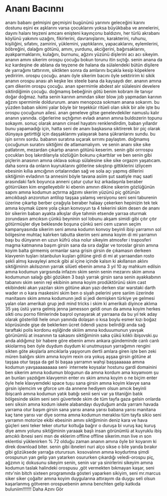 # Ananı Bacınnı 
ananı babanı gelmişini geçmişini bugününü yarınını geleceğini karını dostunu eşini ex aşklarını varsa çocuklarını yoksa büyükbaba ve annelerini, dayını halanı teyzeni amcanı enişteni kayınçonu baldızını, her türlü akrabanı köylünü yakınını uzağını, fikirlerini, davranışlarını, karakterini, ruhunu, kişiliğini, sıfatını, zamirini, yüklemini, yaptıklarını, yapacaklarını, eylemlerini, böbreğini, dalağını götünü, amını, yurdunu, akciğerini, bağırsaklarını, ayakparmaklarını, kulağını, burnunu, ağzını yüzünü dişlerini acı acı sikeyim. ananın amını sikerim orospu çocuğu bokun torunu itin sıçtığı. senin anana da kız kardeşine de ablana da teyzene de halana da sülalendeki bütün dişilere de yarrağımı tattırırım, siktikten sonra da amlarını bıçakla kesip köpeklere yediririm. orospu çocuğu. ananı öyle sikerim bacını öyle sektiririm ki sikik ananın orospu anası ah keşke lex steele bana da kaysaydı der. ananın amına çam dikerim orospu çocuğu. anan spermimle abdest alır sülalesini develere siktirdiğimin çocuğu. doğmamış bebeğinin götü benim kobram ile tanışır doğar doğmaz. hatta senin karının amından siker blow job yapmadan karının ağzını spermimle doldururum. ananı menopoza sokmam anana sokarım. bu yüzden baban sikimi yalar böyle bir teşekkür ritüeli olan sikik bir aile işte bu orospu çocuğunun ailesi. anan geneleve gitse genelevdekiler namuslu kalır ananın yanında. ciğerlerine sıçtığımın evladı ananın amına buldozerin topunu sokayım. sonuç olarak ananın cinsel hayatını renklendirdim, baban yıllardır bunu yapamadığı için, hatta seni de ananı başkasına siktirerek bir piç olarak dünyaya getirttiği için daşşaklarımı yalayarak bana şükranlarını sundu. bu işin sırrını sordu. babanın suratına sıçarak sırrımı paylaştım. doğmamış çocuğunun suratını siktiğimi de atlamamalıyım. ve senin ananı sike sike patlatırım, mezardan çıkartıp ananın götünü keserim. senin gibi orrrospu çocukları boş lakırdılarıyla sözlüğün bokunu çıkarttılar ve ben senin gibi piçlerin anasının amına oklava sokup sülalesine sike sike orgazm yaşatıcam. daha sonra da onların kuyruklarını götlerine sıkıştırıp gittiklerini izliycem ebesinin kıllıa amcığının ortalarından sağ ve sola açı yapmış dillerini siktiğimin evladının ta annesini böyle tavana asiim şut saatiyle maç saati arasındaki fark boyunca anneni çatur çutur kız arkadaşınla beraber götürrüken kim engelleyebilir ki ebenin amının dikine sikerim gözlüğünün sapını amına kodumun açtırma ağzımı skerim yüzünü piç götünün amcıkbaşlı anzorotun antilop taşşaa yalamış versiyonu seni seni taburenin üzerine çıkartıp berber çırağıyla beraber halaay çekerken hepinizin tek tek amına koymak üzere yola çıkan konvoyun ta 4 tekerini skim desen de ananı bir sikerim baban ayakta alkışlar diye tahmin etsende yarraa oturmak zorundasın amcıksın çünkü beyninin sol lobunu akşam simidi gibi çıtır çıtır götürmüşler diye beklesnde boşuna çünkü seni cem uzanın seçim kampanyasında sikerim seni amına kodumn konvoy beyinli ibişi yarramın sol bölgesine muhtaç kalırken tabutta skerim seni amına koyim di mi yarramın başı bu dünyanın en uzun küfrü olsa nolur sikeyim atmosfer i traposferi magma katmanına başım girsin sana da sıra dağlar ve toroslar girsin amına koyim balta girmemiş ormanlar sana grisin girsin de çıkamasın derkeen klavyenin tuşları istanbulun kuşları götüne girdi di mi at yarraandan rosto şekli almış kavayleyi amcık gibi al içine içinde kalsın ki akıllansın aklını siktiğiminin akılsızının yarrak silüeti ebenin amına 3 yıl 10 ay mahkum edilsin amına kodumun yargısında infazını skim senin senin mezarını skim amına kodumunun salağı gibi gözüken 3 başlı yarrak girsin sana senin ayakkabının tabanını skim senin reji ekibinin amına koyim prodüktörünü skim cast ekibindeki akan yazıları skim götüne akan yazı derken star warstaki darth wader ın o kara maskesini skim ben o siyah pelerini yere sariim üzerinde manitasını skim amına kodumunn jedi si jedi demişken türkiye ye gelmesi yalan olan amerikalı grup jedi mind tricks i skim ki amerikalı diyince aklıma 35 yaş üstü yarra gelmiş jenna jamesson geldi onun da amına koyim herkes sikti onu porno filmlerinde başrol oynayarak at yarraana da bu yıl tek aday olarak gösterildi hele onun yanında dolaşan o kısa boylu esmer kızı boğaz köprüsünde gişe de beklerken ücret ödendi yazısı belirdiği anda sağ taraftaki polis kordonu eşliğinde skiiim amına koduuumunun yavşak görünümlü at insanının ta sakasını siktiğiminin saka çükü kılıklı ibişovski.şu anda aldığımız bir habere göre ebenin amını ankara gündeminde canlı canlı skiolarmış ben öyle duydum duydum ki unutmuşsun yarrağımın rengini sikten göte akışlarla amcıklarla yaşıyorum dertli amlara giren işte ben zeki müren balığını skim amına koyim rexin ora yokuş aşşaa girsin götüne at taşşaa otur taşşa da gel bi başaa yarramın wahşi başşaaaaaa amına kodumun yavşaaaaaaaaa seni· internete koysalar hostunu gardi domainini ben sikerim amına kodumun blogunun da amına kordum ama koyamıom şu an bunları yazdığım klavyemin enter ını skim amına koyim o ne biçim enter öyle hele klavyemdeki space tuşu sana girsin amına koyim klavye sana girsin işlemcim ve gforce um da annene hediyem olsun amcık beyinli ibişcanlı amına kodumun yatık batığı senii seni var ya titaniğin batık bölgesinde skiim seni seni güvertede skim de tüm tayfa gaza gelsin onlarda seni siksin amına kodum iskele alabandayı duyduğum anda yarram havada yarrama otur başım girsin sana yarısı anana yarısı babana yarısı manitana kaç tane yarısı var diye sorma amına kodumun meraklısı tüm tayfa sikio seni yarramın motorize ekibi ebesinin amını siktğiminin deniz kara ve hava güçleri seni teker teker oturtur koltuğa bağrır o duruşa bi vuruş kaç kuruş diye amını yolunu siktiğiminin yaraaak başlı insan görünümlü at kuyruklu ibiş amcıklı ibnesi seni msn de eklerim offline offline sikerim.msn live ın son eklentisi yüklenirken % 72 olduğu zaman ananın amına öyle bir koyarım ki direk download biter. senin gibi ibneleri nuri alço sikse o bile yarıda bırakır gibi gözüksede yarrağa oturursun. kosovalının amına koydurtma şimdi orospunun yan gelip yan yatarken osururken çıkardığı veledi-orospu piç, ağzının iç dokusunu sikeyim senin, senin var ya sinirlerini sikeyim amına kodumun taslak halindeki orospusu ,göt vermekten bıkmayan kaşar, seni mtv'nin bitch sixteen programında gösteri yaparken sikiyim, seni mr.marcus siker siker çoğaltır amına koyim duygularına attırayım da duygu seli olsun kaşarlanmış götveren orospuebenin amına benchten gelip katkıda buluniim!!!!!!! Daha Azını Gör
